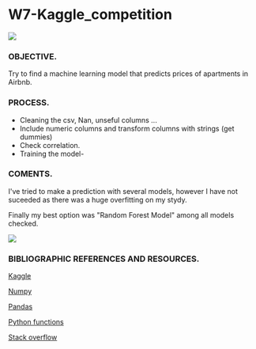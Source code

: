 # W7-Kaggle_competition

![](http://latfusa.com/media/uploads/2020/12/10/airbnb-678x381.jpg)

### OBJECTIVE.

Try to find a machine learning model that predicts prices of apartments in Airbnb.

### PROCESS.

- Cleaning the csv, Nan, unseful columns ...
- Include numeric columns and transform columns with strings (get dummies)
- Check correlation.
- Training the model-

### COMENTS.

I've tried to make a prediction with several models, however I have not suceeded as there was a huge overfitting on my stydy. 

Finally my best option was "Random Forest Model" among all models checked.

![](https://www.lavanguardia.com/files/image_948_465/uploads/2021/11/08/6188d30c7a62b.jpeg)

### BIBLIOGRAPHIC REFERENCES AND RESOURCES.

[Kaggle](https://www.kaggle.com/c/airbnb-madrid-ironhack/data)

[Numpy](https://numpy.org/doc/1.18/)

[Pandas](https://pandas.pydata.org/)

[Python functions](https://docs.python.org/3/library/functions.html)

[Stack overflow](https://stackoverflow.com/)